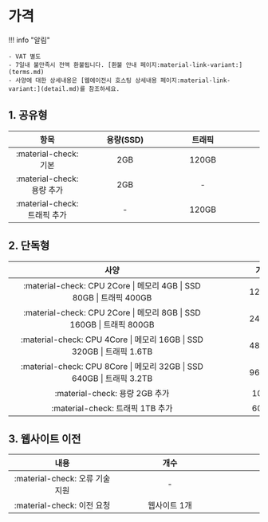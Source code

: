 # 가격

!!! info "알림"

    - VAT 별도
    - 7일내 불만족시 전액 환불됩니다. [환불 안내 페이지:material-link-variant:](terms.md)
    - 사양에 대한 상세내용은 [웹에이전시 호스팅 상세내용 페이지:material-link-variant:](detail.md)를 참조하세요.

## 1. 공유형

| <div style="width: 140px;">항목</div> | <div style="width: 140px;">용량(SSD)</div> | <div style="width: 140px;">트래픽</div> | <div style="width: 140px;">가격(월)</div> |
| :---: | :---: | :---: | :---: |
| :material-check: 기본 | 2GB | 120GB | 17,500원 |
| :material-check: 용량 추가 | 2GB | - | 10,000원 |
| :material-check: 트래픽 추가 | - | 120GB | 10,000원 |

## 2. 단독형

| <div style="width: 400px;">사양</div> | <div style="width: 200px;">가격(월)</div> |
| :---: | :---: |
| :material-check: CPU 2Core \| 메모리 4GB \| SSD 80GB \| 트래픽 400GB | 120,000원 |
| :material-check: CPU 2Core \| 메모리 8GB \| SSD 160GB \| 트래픽 800GB | 240,000원 |
| :material-check: CPU 4Core \| 메모리 16GB \| SSD 320GB \| 트래픽 1.6TB | 480,000원 |
| :material-check: CPU 8Core \| 메모리 32GB \| SSD 640GB \| 트래픽 3.2TB | 960,000원 |
| :material-check: 용량 2GB 추가 | 10,000원 |
| :material-check: 트래픽 1TB 추가 | 60,000원 |

## 3. 웹사이트 이전

| <div style="width: 200px;">내용</div> | <div style="width: 200px;">개수</div> | <div style="width: 200px;">가격</div> |
| :---: | :---: | :---: |
| :material-check: 오류 기술 지원 | - | 무료 |
| :material-check: 이전 요청 | 웹사이트 1개 | 30,000원 |
